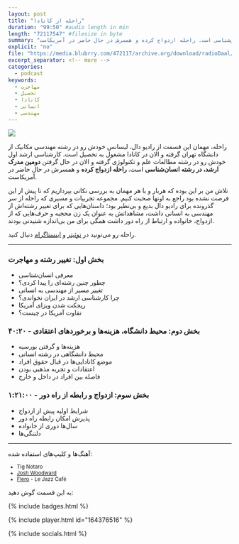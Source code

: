```yaml
---
layout: post
title: "راحله از کانادا"
duration: "99:50" #audio length in min
length: "72117547" #filesize in byte
summary: "راحله، مهمان این قسمت از رادیو دال، لیسانس خودش رو در رشته مهندسی مکانیک از دانشگاه تهران گرفته و الان در کانادا مشغول به تحصیل است. کارشناسی ارشد اول خودش رو در رشته مطالعات علم و تکنولوژی گرفته و الان در حال گرفتن دومین مدرک ارشد، در رشته انسان‌شناسی است. راحله ازدواج کرده و همسرش در حال حاضر در آمریکاست."
explicit: "no"
file: "https://media.blubrry.com/472117/archive.org/download/radioDaal/Rahele-Canada.mp3"
excerpt_separator: <!-- more -->
categories:
  - podcast
keywords:
  - مهاجرت
  - تحصیل
  - کانادا
  - انسانی
  - مهندسی
---
```


<img src="{{site.baseurl}}/public/img/rahele/cover.jpg" class="cover-img"/>

راحله، مهمان این قسمت از رادیو دال، لیسانس خودش رو در رشته مهندسی مکانیک از دانشگاه تهران گرفته و الان در کانادا مشغول به تحصیل است. کارشناسی ارشد اول خودش رو در رشته مطالعات علم و تکنولوژی گرفته و الان در حال گرفتن **دومین مدرک ارشد، در رشته انسان‌شناسی** است. **راحله ازدواج کرده** و همسرش در حال حاضر در آمریکاست.

تلاش من بر این بوده که هربار و با هر مهمان به بررسی نکاتی بپردازیم که تا پیش از این فرصت نشده بود راجع به اونها صحبت کنیم. مجموعه تجربیات و مسیری که راحله از سر گذرونده برای رادیو دال بدیع و بی‌نظیر بود؛ داستان‌هایی که برای تغییر رشته‌اش از مهندسی به انسانی داشت، مشاهداتش به عنوان یک زن محجبه و حرف‌هایی که از ازدواج، خانواده و ارتباط از راه دور داشت همگی برای من بی‌اندازه شنیدنی بودند.
<!-- more -->

راحله رو می‌تونید در [توئیتر](https://twitter.com/rhlabbasinejad) و [اینستاگرام](http://instagram.com/rhlabbasinejad) دنبال کنید.


<hr>

### بخش اول: تغییر رشته و مهاجرت
- معرفی انسان‌شناسی
- چطور چنین رشته‌ای را پیدا کردی؟
- تغییر مسیر از مهندسی به انسانی
- چرا کارشناسی ارشد در ایران نخواندی؟
- ریجکت شدن ویزای آمریکا
- تفاوت آمریکا در چیست؟

### بخش دوم: محیط دانشگاه، هزینه‌ها و برخوردهای اعتقادی - ۴۰:۲۰
- هزینه‌ها و گرفتن بورسیه
- محیط دانشگاهی در رشته انسانی
- موضع کانادایی‌ها در قبال حقوق افراد
- اعتقادات و تجربه مذهبی بودن
- فاصله بین افراد در داخل و خارج

### بخش سوم: ازدواج و رابطه از راه دور - ۱:۲۱:۰۰
- شرایط اولیه پیش از ازدواج
- پذیرش امکان رابطه راه دور
- سال‌ها دوری از خانواده
- دلتنگی‌ها

<hr>


آهنگ‌ها و کلیپ‌های استفاده شده:

<div dir="ltr" style="font-size: smaller;">
<ul>
<li>Tig Notaro</li>
<li><a href="https://www.joshwoodward.com/biography/">Josh Woodward</a></li>
<li><a href="https://soundcloud.com/flero_official">Flero</a> - Le Jazz Café</li>
</ul>
</div>

به این قسمت گوش دهید:

{% include badges.html %}

{% include player.html id="164376516" %}

{% include socials.html %}
